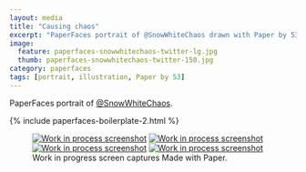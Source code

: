 ```yaml
---
layout: media
title: "Causing chaos"
excerpt: "PaperFaces portrait of @SnowWhiteChaos drawn with Paper by 53 on an iPad."
image: 
  feature: paperfaces-snowwhitechaos-twitter-lg.jpg
  thumb: paperfaces-snowwhitechaos-twitter-150.jpg
category: paperfaces
tags: [portrait, illustration, Paper by 53]
---
```


PaperFaces portrait of [@SnowWhiteChaos](http://twitter.com/SnowWhiteChaos).

{% include paperfaces-boilerplate-2.html %}

<figure class="third">
	<a href="{{ site.url }}/images/paperfaces-snowwhitechaos-process-1-lg.jpg"><img src="{{ site.url }}/images/paperfaces-snowwhitechaos-process-1-600.jpg" alt="Work in process screenshot"></a>
	<a href="{{ site.url }}/images/paperfaces-snowwhitechaos-process-2-lg.jpg"><img src="{{ site.url }}/images/paperfaces-snowwhitechaos-process-2-600.jpg" alt="Work in process screenshot"></a>
	<a href="{{ site.url }}/images/paperfaces-snowwhitechaos-process-3-lg.jpg"><img src="{{ site.url }}/images/paperfaces-snowwhitechaos-process-3-600.jpg" alt="Work in process screenshot"></a>
	<a href="{{ site.url }}/images/paperfaces-snowwhitechaos-process-4-lg.jpg"><img src="{{ site.url }}/images/paperfaces-snowwhitechaos-process-4-600.jpg" alt="Work in process screenshot"></a>
	<figcaption>Work in progress screen captures Made with Paper.</figcaption>
</figure>